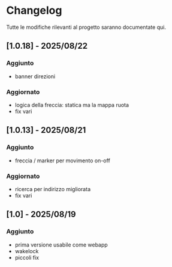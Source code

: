 # Changelog

Tutte le modifiche rilevanti al progetto saranno documentate qui.

## [1.0.18] - 2025/08/22 
### Aggiunto
- banner direzioni

### Aggiornato
- logica della freccia: statica ma la mappa ruota 
- fix vari

## [1.0.13] - 2025/08/21 
### Aggiunto
- freccia / marker per movimento on-off

### Aggiornato
- ricerca per indirizzo migliorata
- fix vari

## [1.0] - 2025/08/19 
### Aggiunto
- prima versione usabile come webapp
- wakelock
- piccoli fix
